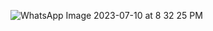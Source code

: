 ![WhatsApp Image 2023-07-10 at 8 32 25 PM](https://github.com/Pragna19/Pragna19/assets/84904390/2baab536-9429-4061-961a-ee70b4c4bd8f)
